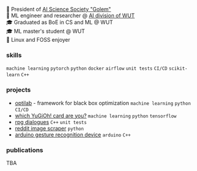 🔬 President of [AI Science Society "Golem"](https://github.com/KNSI-Golem)  
💼 ML engineer and researcher @ [AI division of WUT](https://ai.ii.pw.edu.pl/en/about/)  
🎓 Graduated as BoE in CS and ML @ WUT  
🎓 ML master's student @ WUT  
🐧 Linux and FOSS enjoyer  

### skills
`machine learning` `pytorch` `python` `docker` `airflow` `unit tests` `CI/CD` `scikit-learn` `C++`

### projects
- [optilab](https://github.com/mlojek/optilab) - framework for black box optimization `machine learning` `python` `CI/CD`
- [which YuGiOh! card are you?](https://github.com/mlojek/which-yugioh-card-are-you) `machine learning` `python` `tensorflow`
- [rpg dialogues](https://github.com/mlojek/rpg-dialogues) `C++` `unit tests`
- [reddit image scraper](https://github.com/mlojek/reddit-image-scraper) `python`
- [arduino gesture recognition device](https://github.com/mlojek/atlas-one) `arduino` `C++`

### publications
TBA
